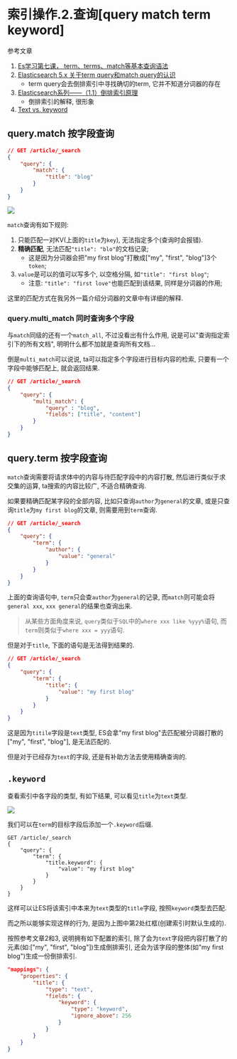 # 索引操作.2.查询[query match term keyword]

参考文章

1. [Es学习第七课， term、terms、match等基本查询语法](https://www.cnblogs.com/kakatadage/p/9958932.html)
2. [Elasticsearch 5.x 关于term query和match query的认识](https://www.cnblogs.com/wangchuanfu/p/7444253.html)
    - term query会去倒排索引中寻找确切的term, 它并不知道分词器的存在
3. [Elasticsearch系列——（1.1）倒排索引原理](https://www.cnblogs.com/zlslch/p/6440114.html)
    - 倒排索引的解释, 很形象
4. [Text vs. keyword](https://www.elastic.co/cn/blog/strings-are-dead-long-live-strings)

## query.match 按字段查询

```json
// GET /article/_search
{
    "query": {
        "match": {
            "title": "blog"
        }
    }
}
```

![](https://gitee.com/generals-space/gitimg/raw/master/3d797fffd00c4c09edea67dcccb56e4e.png)

`match`查询有如下规则:

1. 只能匹配一对KV(上面的`title`为`key`), 无法指定多个(查询时会报错). 
2. **精确匹配**, 无法匹配`"title": "blo"`的文档记录;
    - 这是因为分词器会把"my first blog"打散成["my", "first", "blog"]3个`token`;
3. `value`是可以的值可以写多个, 以空格分隔, 如`"title": "first blog"`;
    - 注意: `"title": "first love"`也能匹配到该结果, 同样是分词器的作用;

这里的匹配方式在我另外一篇介绍分词器的文章中有详细的解释.

### query.multi_match 同时查询多个字段

与`match`同级的还有一个`match_all`, 不过没看出有什么作用, 说是可以"查询指定索引下的所有文档", 明明什么都不加就是查询所有文档...

倒是`multi_match`可以说说, ta可以指定多个字段进行目标内容的检索, 只要有一个字段中能够匹配上, 就会返回结果.

```json
// GET /article/_search
{
    "query": {
        "multi_match": {
            "query" : "blog",
            "fields": ["title", "content"]
        }
    }
}
```

## query.term 按字段查询

`match`查询需要将请求体中的内容与待匹配字段中的内容打散, 然后进行类似于求交集的运算, ta搜索的内容比较广, 不适合精确查询.

如果要精确匹配某字段的全部内容, 比如只查询`author`为`general`的文章, 或是只查询`title`为`my first blog`的文章, 则需要用到`term`查询.

```json
// GET /article/_search
{
    "query": {
        "term": {
            "author": {
                "value": "general"
            }
        }
    }
}
```

上面的查询语句中, `term`只会查`author`为`general`的记录, 而`match`则可能会将`general xxx`, `xxx general`的结果也查询出来.

> 从某些方面角度来说, `query`类似于`SQL`中的`where xxx like %yyy%`语句, 而`term`则类似于`where xxx = yyy`语句.

但是对于`title`, 下面的语句是无法得到结果的.

```json
// GET /article/_search
{
    "query": {
        "term": {
            "title": {
                "value": "my first blog"
            }
        }
    }
}
```

这是因为`titile`字段是`text`类型, ES会拿"my first blog"去匹配被分词器打散的["my", "first", "blog"], 是无法匹配的.

但是对于已经存为`text`的字段, 还是有补助方法去使用精确查询的.

## `.keyword`

查看索引中各字段的类型, 有如下结果, 可以看见`title`为`text`类型.

![](https://gitee.com/generals-space/gitimg/raw/master/8bd7c18e4d82b207da870d03a5d068cc.png)

我们可以在`term`的目标字段后添加一个`.keyword`后缀.

```
GET /article/_search
{
    "query": {
        "term": {
            "title.keyword": {
                "value": "my first blog"
            }
        }
    }
}
```

这样可以让ES将该索引中本来为`text`类型的`title`字段, 按照`keyword`类型去匹配. 

而之所以能够实现这样的行为, 是因为上图中第2处红框(创建索引时默认生成的).

按照参考文章2和3, 说明拥有如下配置的索引, 除了会为`text`字段把内容打散了的元素(如:["my", "first", "blog"])生成倒排索引, 还会为该字段的整体(如"my first blog")生成一份倒排索引.

```json
"mappings": {
    "properties": {
        "title": {
            "type": "text",
            "fields": {
                "keyword": {
                    "type": "keyword",
                    "ignore_above": 256
                }
            }
        }
    }
}
```
